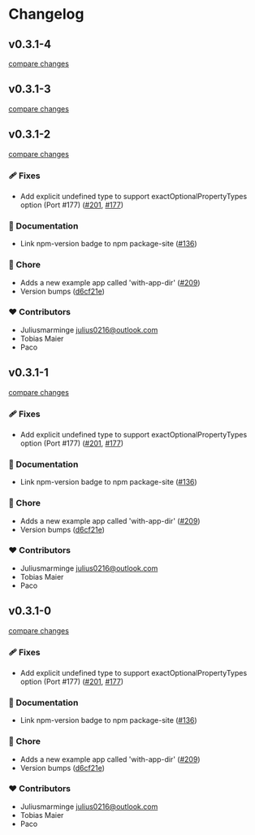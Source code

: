 # Changelog


## v0.3.1-4

[compare changes](https://github.com/juliusmarminge/next-themes/compare/v0.3.1-3...v0.3.1-4)

## v0.3.1-3

[compare changes](https://github.com/juliusmarminge/next-themes/compare/v0.3.1-2...v0.3.1-3)

## v0.3.1-2

[compare changes](https://github.com/juliusmarminge/next-themes/compare/v0.2.0...v0.3.1-2)

### 🩹 Fixes

- Add explicit undefined type to support exactOptionalPropertyTypes option (Port #177) ([#201](https://github.com/juliusmarminge/next-themes/pull/201), [#177](https://github.com/juliusmarminge/next-themes/issues/177))

### 📖 Documentation

- Link npm-version badge to npm package-site ([#136](https://github.com/juliusmarminge/next-themes/pull/136))

### 🏡 Chore

- Adds a new example app called 'with-app-dir' ([#209](https://github.com/juliusmarminge/next-themes/pull/209))
- Version bumps ([d6cf21e](https://github.com/juliusmarminge/next-themes/commit/d6cf21e))

### ❤️ Contributors

- Juliusmarminge <julius0216@outlook.com>
- Tobias Maier 
- Paco

## v0.3.1-1

[compare changes](https://github.com/juliusmarminge/next-themes/compare/v0.2.0...v0.3.1-1)

### 🩹 Fixes

- Add explicit undefined type to support exactOptionalPropertyTypes option (Port #177) ([#201](https://github.com/juliusmarminge/next-themes/pull/201), [#177](https://github.com/juliusmarminge/next-themes/issues/177))

### 📖 Documentation

- Link npm-version badge to npm package-site ([#136](https://github.com/juliusmarminge/next-themes/pull/136))

### 🏡 Chore

- Adds a new example app called 'with-app-dir' ([#209](https://github.com/juliusmarminge/next-themes/pull/209))
- Version bumps ([d6cf21e](https://github.com/juliusmarminge/next-themes/commit/d6cf21e))

### ❤️ Contributors

- Juliusmarminge <julius0216@outlook.com>
- Tobias Maier 
- Paco

## v0.3.1-0

[compare changes](https://github.com/juliusmarminge/next-themes/compare/v0.2.0...v0.3.1-0)

### 🩹 Fixes

- Add explicit undefined type to support exactOptionalPropertyTypes option (Port #177) ([#201](https://github.com/juliusmarminge/next-themes/pull/201), [#177](https://github.com/juliusmarminge/next-themes/issues/177))

### 📖 Documentation

- Link npm-version badge to npm package-site ([#136](https://github.com/juliusmarminge/next-themes/pull/136))

### 🏡 Chore

- Adds a new example app called 'with-app-dir' ([#209](https://github.com/juliusmarminge/next-themes/pull/209))
- Version bumps ([d6cf21e](https://github.com/juliusmarminge/next-themes/commit/d6cf21e))

### ❤️ Contributors

- Juliusmarminge <julius0216@outlook.com>
- Tobias Maier 
- Paco

